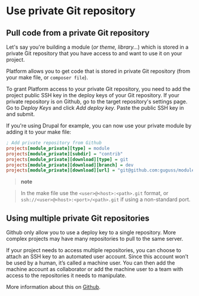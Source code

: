 Use private Git repository
==========================

Pull code from a private Git repository
---------------------------------------

Let's say you're building a module (*or theme, library...*) which is
stored in a private Git repository that you have access to and want to
use it on your project.

Platform allows you to get code that is stored in private Git repository
(from your make file, or `composer file`).

To grant Platform access to your private Git repository, you need to add
the project public SSH key in the deploy keys of your Git repository. If
your private repository is on Github, go to the target repository's
settings page. Go to *Deploy Keys* and click *Add deploy key*. Paste the
public SSH key in and submit.

If you're using Drupal for example, you can now use your private module
by adding it to your make file:

```ini
; Add private repository from Github
projects[module_private][type] = module
projects[module_private][subdir] = "contrib"
projects[module_private][download][type] = git
projects[module_private][download][branch] = dev
projects[module_private][download][url] = "git@github.com:guguss/module_private.git"
```

> **note**

> In the make file use the `<user>@<host>:<path>.git` format, or
> `ssh://<user>@<host>:<port>/<path>.git` if using a non-standard port.

Using multiple private Git repositories
---------------------------------------

Github only allow you to use a deploy key to a single repository. More
complex projects may have many repositories to pull to the same server.

If your project needs to access multiple repositories, you can choose to
attach an SSH key to an automated user account. Since this account won’t
be used by a human, it’s called a machine user. You can then add the
machine account as collaborator or add the machine user to a team with
access to the repositories it needs to manipulate.

More information about this on
[Github](https://developer.github.com/guides/managing-deploy-keys/#machine-users).

